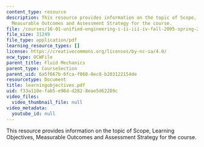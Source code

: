 ```yaml
---
content_type: resource
description: This resource provides information on the topic of Scope, Learning Objectives,
  Measurable Outcomes and Assessment Strategy for the course.
file: /courses/16-01-unified-engineering-i-ii-iii-iv-fall-2005-spring-2006/f33a110efab5e96dd2828eae5d62289c_learningobjectives.pdf
file_size: 31249
file_type: application/pdf
learning_resource_types: []
license: https://creativecommons.org/licenses/by-nc-sa/4.0/
ocw_type: OCWFile
parent_title: Fluid Mechanics
parent_type: CourseSection
parent_uid: 6a5f667b-6fca-f068-0ec8-b203122154de
resourcetype: Document
title: learningobjectives.pdf
uid: f33a110e-fab5-e96d-d282-8eae5d62289c
video_files:
  video_thumbnail_file: null
video_metadata:
  youtube_id: null
---
```

This resource provides information on the topic of Scope, Learning Objectives, Measurable Outcomes and Assessment Strategy for the course.